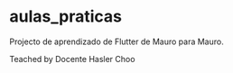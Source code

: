 # aulas_praticas

Projecto de aprendizado de Flutter de Mauro para Mauro.


Teached by Docente Hasler Choo